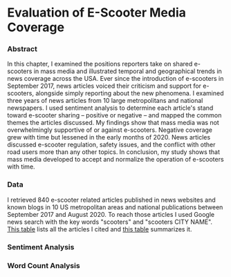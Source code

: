 # Evaluation of E-Scooter Media Coverage

### Abstract
In this chapter, I examined the positions reporters take on shared e-scooters in mass media and illustrated temporal and geographical trends in news coverage across the USA. Ever since the introduction of e-scooters in September 2017, news articles voiced their criticism and support for e-scooters, alongside simply reporting about the new phenomena. I examined three years of news articles from 10 large metropolitans and national newspapers. I used sentiment analysis to determine each article's stand toward e-scooter
sharing – positive or negative – and mapped the common themes the articles discussed. My findings show that mass media was not overwhelmingly supportive of or against e-scooters. Negative coverage grew with time but lessened in the early months of 2020. News articles discussed e-scooter regulation, safety issues, and the conflict with other road users more than any other topics. In conclusion, my study shows that mass media developed to accept and normalize the operation of e-scooters with time.

### Data

I retrieved 840 e-scooter related articles published in news websites and known blogs in 10 US metropolitan areas and national publications between September 2017 and August 2020. To reach those articles I used Google news search with the key words "scooters" and "scooters CITY NAME". [This table](News_articles.pdf) lists all the articles I cited and [this table](News_articles.MD) summarizes it.

### Sentiment Analysis

### Word Count Analysis

